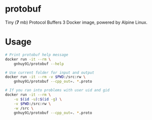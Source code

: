 # protobuf

Tiny (**7** mb) Protocol Buffers 3 Docker image, powered by Alpine Linux.

# Usage

```sh
# Print protobuf help message
docker run -it --rm \
    gnhuy91/protobuf --help

# Use current folder for input and output
docker run -it --rm -v $PWD:/src:rw \
    gnhuy91/protobuf --cpp_out=. *.proto

# If you ran into problems with user uid and gid
docker run -it --rm \
    -u $(id -u):$(id -g) \
    -v $PWD:/src:rw \
    -w /src \
    gnhuy91/protobuf --cpp_out=. *.proto
```
